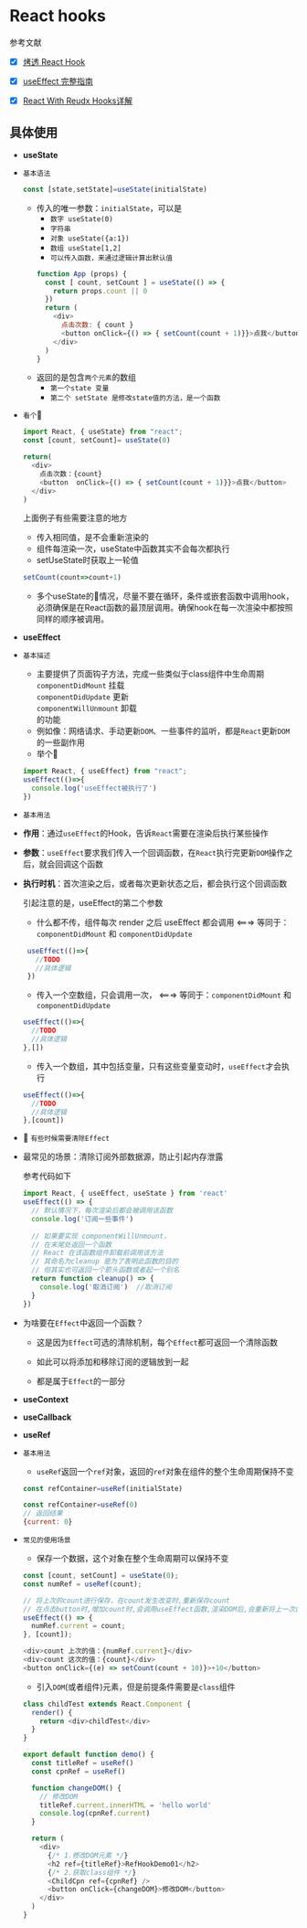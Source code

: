 # React hooks
参考文献
* [x] [烤透 React Hook](https://juejin.cn/post/6867745889184972814)
* [x] [useEffect 完整指南](https://overreacted.io/zh-hans/a-complete-guide-to-useeffect/)
* [x] [React With Reudx Hooks详解](https://juejin.im/post/6888529255244759047#heading-16)


## 具体使用
* **useState**
* `基本语法`
  
  ```js
  const [state,setState]=useState(initialState)
  ```

  * 传入的唯一参数：`initialState`，可以是
    * `数字 useState(0)`
    * `字符串`
    * `对象 useState({a:1})`
    * `数组 useState[1,2]`
    * `可以传入函数，来通过逻辑计算出默认值`
    ```js
    function App (props) {
      const [ count, setCount ] = useState(() => {
        return props.count || 0
      })
      return (
        <div>
          点击次数: { count } 
          <button onClick={() => { setCount(count + 1)}}>点我</button>
        </div>
      )
    }
    ```
  * 返回的是包含`两个元素`的数组
    * `第一个state 变量`
    * `第二个 setState 是修改state值的方法，是一个函数`
  
  


* `看个`🌰
  ```js
  import React, { useState} from "react";
  const [count, setCount]= useState(0)

  return(
    <div>
      点击次数：{count}
      <button  onClick={() => { setCount(count + 1)}}>点我</button>
    </div>
  )
  ```
  上面例子有些需要注意的地方

  * 传入相同值，是不会重新渲染的
  * 组件每渲染一次，useState中函数其实不会每次都执行
  * setUseState时获取上一轮值
  ```js
  setCount(count=>count+1)
  ```
  * 多个useState的情况，尽量不要在循环，条件或嵌套函数中调用hook，必须确保是在React函数的最顶层调用。确保hook在每一次渲染中都按照同样的顺序被调用。


* **useEffect**
* `基本描述`
  
  * 主要提供了页面钩子方法，完成一些类似于class组件中生命周期<br/>`componentDidMount` 挂载<br/> `componentDidUpdate` 更新<br/>`componentWillUnmount` 卸载<br/>的功能
  * 例如像：网络请求、手动更新`DOM`、一些事件的监听，都是`React`更新`DOM`的一些副作用
  * 举个🌰
  ```js
  import React, { useEffect} from "react";
  useEffect(()=>{
    console.log('useEffect被执行了')
  })
  ```
* `基本用法`
* **作用**：通过`useEffect`的Hook，告诉`React`需要在渲染后执行某些操作
* **参数**：`useEffect`要求我们传入一个回调函数，在`React`执行完更新`DOM`操作之后，就会回调这个函数
* **执行时机**：首次渲染之后，或者每次更新状态之后，都会执行这个回调函数
 
  引起注意的是，useEffect的第二个参数
  * 什么都不传，组件每次 render 之后 useEffect 都会调用 <===> 等同于：`componentDidMount` 和 `componentDidUpdate`
   ```js
    useEffect(()=>{
      //TODO
      //具体逻辑
    })
    ```
    * 传入一个空数组，只会调用一次， <===> 等同于：`componentDidMount` 和 `componentDidUpdate`
    ```js
    useEffect(()=>{
      //TODO
      //具体逻辑
    },[])
    ```
    * 传入一个数组，其中包括变量，只有这些变量变动时，`useEffect`才会执行
    ```js
    useEffect(()=>{
      //TODO
      //具体逻辑
    },[count])
    ```

* 🤔 `有些时候需要清除Effect`
* 最常见的场景：清除订阅外部数据源，防止引起内存泄露<br/>

  参考代码如下
  ```js
  import React, { useEffect, useState } from 'react'
  useEffect(() => {
    // 默认情况下，每次渲染后都会被调用该函数
    console.log('订阅一些事件')
    
    // 如果要实现 componentWillUnmount，
    // 在末尾处返回一个函数
    // React 在该函数组件卸载前调用该方法
    // 其命名为cleanup 是为了表明此函数的目的
    // 但其实也可返回一个箭头函数或者起一个别名
    return function cleanup() => {
      console.log('取消订阅')  //取消订阅
    }
  })
  ```

- 为啥要在`Effect`中返回一个函数？
	
    - 这是因为`Effect`可选的清除机制，每个`Effect`都可返回一个清除函数
	- 如此可以将添加和移除订阅的逻辑放到一起
    
	- 都是属于`Effect`的一部分
  
* **useContext**
* **useCallback**
* **useRef**
* `基本用法`
  
  * `useRef`返回一个`ref`对象，返回的`ref`对象在组件的整个生命周期保持不变
  ```js
  const refContainer=useRef(initialState)

  const refContainer=useRef(0)
  // 返回结果
  {current: 0}
  ```
* `常见的使用场景`
  
  * 保存一个数据，这个对象在整个生命周期可以保持不变
  ```js
  const [count, setCount] = useState(0);
  const numRef = useRef(count);

  // 将上次的count进行保存，在count发生改变时,重新保存count
  // 在点击button时,增加count时,会调用useEffect函数,渲染DOM后,会重新将上一次的值进行保存,使用ref保存上一次的某一个值不会触发render
  useEffect(() => {
    numRef.current = count;
  }, [count]);

  <div>count 上次的值：{numRef.current}</div>
  <div>count 这次的值：{count}</div>
  <button onClick={(e) => setCount(count + 10)}>+10</button>
  ```

  * 引入`DOM`(或者组件)元素，但是前提条件需要是`class`组件
  
  ```js
  class childTest extends React.Component {
    render() {
      return <div>childTest</div>
    }
  }

  export default function demo() {
    const titleRef = useRef()
    const cpnRef = useRef()

    function changeDOM() {
      // 修改DOM
      titleRef.current.innerHTML = 'hello world'
      console.log(cpnRef.current)
    }

    return (
      <div>
        {/* 1.修改DOM元素 */}
        <h2 ref={titleRef}>RefHookDemo01</h2>
        {/* 2.获取class组件 */}
        <ChildCpn ref={cpnRef} />
        <button onClick={changeDOM}>修改DOM</button>
      </div>
    )
  }
  ```


